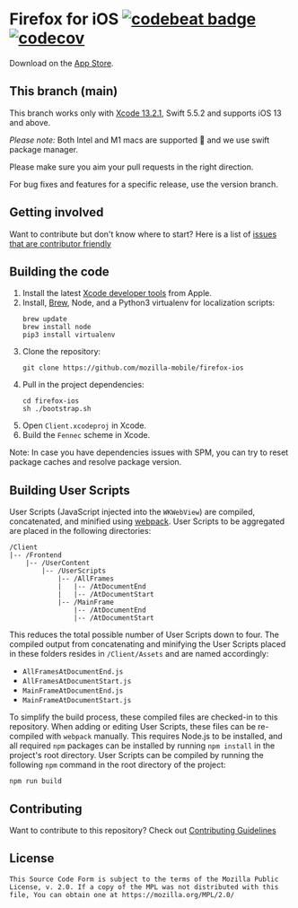 Firefox for iOS [![codebeat badge](https://codebeat.co/badges/67e58b6d-bc89-4f22-ba8f-7668a9c15c5a)](https://codebeat.co/projects/github-com-mozilla-firefox-ios) [![codecov](https://codecov.io/gh/mozilla-mobile/firefox-ios/branch/main/graph/badge.svg)](https://codecov.io/gh/mozilla-mobile/firefox-ios/branch/main)
===============

Download on the [App Store](https://apps.apple.com/app/firefox-web-browser/id989804926).


This branch (main)
-----------

This branch works only with [Xcode 13.2.1](https://developer.apple.com/download/all/?q=xcode), Swift 5.5.2 and supports iOS 13 and above.

*Please note:* Both Intel and M1 macs are supported 🎉 and we use swift package manager.

Please make sure you aim your pull requests in the right direction.

For bug fixes and features for a specific release, use the version branch.

Getting involved
----------------

Want to contribute but don't know where to start? Here is a list of [issues that are contributor friendly](https://github.com/mozilla-mobile/firefox-ios/labels/Contributor%20OK)

Building the code
-----------------

1. Install the latest [Xcode developer tools](https://developer.apple.com/xcode/downloads/) from Apple.
1. Install, [Brew](https://brew.sh), Node, and a Python3 virtualenv for localization scripts:
    ```shell
    brew update
    brew install node
    pip3 install virtualenv
    ```
1. Clone the repository:
    ```shell
    git clone https://github.com/mozilla-mobile/firefox-ios
    ```
1. Pull in the project dependencies:
    ```shell
    cd firefox-ios
    sh ./bootstrap.sh
    ```
1. Open `Client.xcodeproj` in Xcode.
1. Build the `Fennec` scheme in Xcode.

Note: In case you have dependencies issues with SPM, you can try to reset package caches and resolve package version.

Building User Scripts
-----------------

User Scripts (JavaScript injected into the `WKWebView`) are compiled, concatenated, and minified using [webpack](https://webpack.js.org/). User Scripts to be aggregated are placed in the following directories:

```none
/Client
|-- /Frontend
    |-- /UserContent
        |-- /UserScripts
            |-- /AllFrames
            |   |-- /AtDocumentEnd
            |   |-- /AtDocumentStart
            |-- /MainFrame
                |-- /AtDocumentEnd
                |-- /AtDocumentStart
```

This reduces the total possible number of User Scripts down to four. The compiled output from concatenating and minifying the User Scripts placed in these folders resides in `/Client/Assets` and are named accordingly:

* `AllFramesAtDocumentEnd.js`
* `AllFramesAtDocumentStart.js`
* `MainFrameAtDocumentEnd.js`
* `MainFrameAtDocumentStart.js`

To simplify the build process, these compiled files are checked-in to this repository. When adding or editing User Scripts, these files can be re-compiled with `webpack` manually. This requires Node.js to be installed, and all required `npm` packages can be installed by running `npm install` in the project's root directory. User Scripts can be compiled by running the following `npm` command in the root directory of the project:

```shell
npm run build
```

Contributing
-----------------

Want to contribute to this repository? Check out [Contributing Guidelines](https://github.com/mozilla-mobile/firefox-ios/blob/main/CONTRIBUTING.md)

License
-----------------

    This Source Code Form is subject to the terms of the Mozilla Public
    License, v. 2.0. If a copy of the MPL was not distributed with this
    file, You can obtain one at https://mozilla.org/MPL/2.0/
